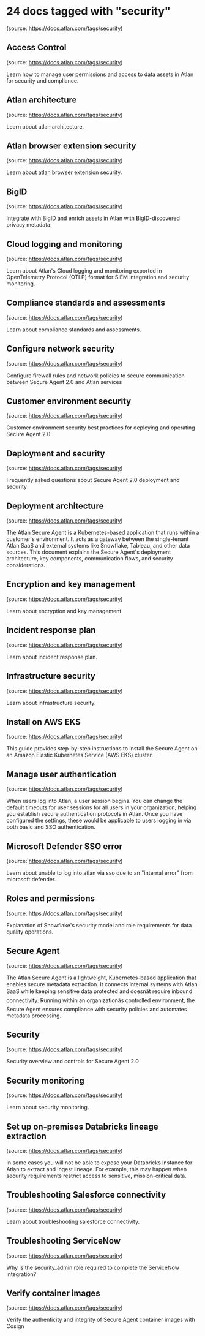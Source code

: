 # 24 docs tagged with "security"
(source: https://docs.atlan.com/tags/security)



## Access Control
(source: https://docs.atlan.com/tags/security)

Learn how to manage user permissions and access to data assets in Atlan for security and compliance.



## Atlan architecture
(source: https://docs.atlan.com/tags/security)

Learn about atlan architecture.



## Atlan browser extension security
(source: https://docs.atlan.com/tags/security)

Learn about atlan browser extension security.



## BigID
(source: https://docs.atlan.com/tags/security)

Integrate with BigID and enrich assets in Atlan with BigID-discovered privacy metadata.



## Cloud logging and monitoring
(source: https://docs.atlan.com/tags/security)

Learn about Atlan's Cloud logging and monitoring exported in OpenTelemetry Protocol (OTLP) format for SIEM integration and security monitoring.



## Compliance standards and assessments
(source: https://docs.atlan.com/tags/security)

Learn about compliance standards and assessments.



## Configure network security
(source: https://docs.atlan.com/tags/security)

Configure firewall rules and network policies to secure communication between Secure Agent 2.0 and Atlan services



## Customer environment security
(source: https://docs.atlan.com/tags/security)

Customer environment security best practices for deploying and operating Secure Agent 2.0



## Deployment and security
(source: https://docs.atlan.com/tags/security)

Frequently asked questions about Secure Agent 2.0 deployment and security



## Deployment architecture
(source: https://docs.atlan.com/tags/security)

The Atlan Secure Agent is a Kubernetes-based application that runs within a customer's environment. It acts as a gateway between the single-tenant Atlan SaaS and external systems like Snowflake, Tableau, and other data sources. This document explains the Secure Agent's deployment architecture, key components, communication flows, and security considerations.



## Encryption and key management
(source: https://docs.atlan.com/tags/security)

Learn about encryption and key management.



## Incident response plan
(source: https://docs.atlan.com/tags/security)

Learn about incident response plan.



## Infrastructure security
(source: https://docs.atlan.com/tags/security)

Learn about infrastructure security.



## Install on AWS EKS
(source: https://docs.atlan.com/tags/security)

This guide provides step-by-step instructions to install the Secure Agent on an Amazon Elastic Kubernetes Service (AWS EKS) cluster.



## Manage user authentication
(source: https://docs.atlan.com/tags/security)

When users log into Atlan, a user session begins. You can change the default timeouts for user sessions for all users in your organization, helping you establish secure authentication protocols in Atlan. Once you have configured the settings, these would be applicable to users logging in via both basic and SSO authentication.



## Microsoft Defender SSO error
(source: https://docs.atlan.com/tags/security)

Learn about unable to log into atlan via sso due to an "internal error" from microsoft defender.



## Roles and permissions
(source: https://docs.atlan.com/tags/security)

Explanation of Snowflake's security model and role requirements for data quality operations.



## Secure Agent
(source: https://docs.atlan.com/tags/security)

The Atlan Secure Agent is a lightweight, Kubernetes-based application that enables secure metadata extraction. It connects internal systems with Atlan SaaS while keeping sensitive data protected and doesnât require inbound connectivity. Running within an organizationâs controlled environment, the Secure Agent ensures compliance with security policies and automates metadata processing.



## Security
(source: https://docs.atlan.com/tags/security)

Security overview and controls for Secure Agent 2.0



## Security monitoring
(source: https://docs.atlan.com/tags/security)

Learn about security monitoring.



## Set up on-premises Databricks lineage extraction
(source: https://docs.atlan.com/tags/security)

In some cases you will not be able to expose your Databricks instance for Atlan to extract and ingest lineage. For example, this may happen when security requirements restrict access to sensitive, mission-critical data.



## Troubleshooting Salesforce connectivity
(source: https://docs.atlan.com/tags/security)

Learn about troubleshooting salesforce connectivity.



## Troubleshooting ServiceNow
(source: https://docs.atlan.com/tags/security)

Why is the security\_admin role required to complete the ServiceNow integration?



## Verify container images
(source: https://docs.atlan.com/tags/security)

Verify the authenticity and integrity of Secure Agent container images with Cosign
